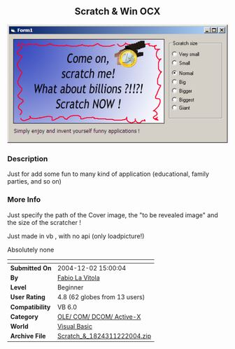 ﻿<div align="center">

## Scratch & Win OCX

<img src="PIC20041221459428720.jpg">
</div>

### Description

Just for add some fun to many kind of application (educational, family parties, and so on)
 
### More Info
 
Just specify the path of the Cover image, the "to be revealed image" and the size of the scratcher !

Just made in vb , with no api (only loadpicture!)

Absolutely none


<span>             |<span>
---                |---
**Submitted On**   |2004-12-02 15:00:04
**By**             |[Fabio La Vitola](https://github.com/Planet-Source-Code/PSCIndex/blob/master/ByAuthor/fabio-la-vitola.md)
**Level**          |Beginner
**User Rating**    |4.8 (62 globes from 13 users)
**Compatibility**  |VB 6\.0
**Category**       |[OLE/ COM/ DCOM/ Active\-X](https://github.com/Planet-Source-Code/PSCIndex/blob/master/ByCategory/ole-com-dcom-active-x__1-29.md)
**World**          |[Visual Basic](https://github.com/Planet-Source-Code/PSCIndex/blob/master/ByWorld/visual-basic.md)
**Archive File**   |[Scratch\_&\_1824311222004\.zip](https://github.com/Planet-Source-Code/fabio-la-vitola-scratch-win-ocx__1-57511/archive/master.zip)








